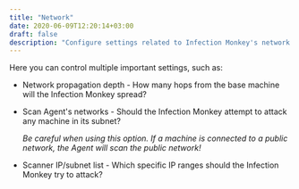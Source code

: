 ```yaml
---
title: "Network"
date: 2020-06-09T12:20:14+03:00
draft: false
description: "Configure settings related to Infection Monkey's network activity."
---
```


Here you can control multiple important settings, such as:

* Network propagation depth - How many hops from the base machine will the Infection Monkey spread?
* Scan Agent's networks - Should the Infection Monkey attempt to attack any machine in its subnet?

  _Be careful when using this option. If a machine is connected to a public network, the Agent will scan the public network!_
* Scanner IP/subnet list - Which specific IP ranges should the Infection Monkey try to attack?

